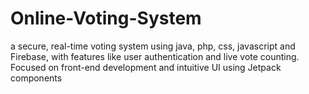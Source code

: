 # Online-Voting-System
 a secure, real-time voting system using java, php, css, javascript and Firebase, with features like user authentication and live vote counting. Focused on front-end development and intuitive UI using Jetpack components
